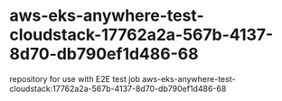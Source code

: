 # aws-eks-anywhere-test-cloudstack-17762a2a-567b-4137-8d70-db790ef1d486-68
repository for use with E2E test job aws-eks-anywhere-test-cloudstack:17762a2a-567b-4137-8d70-db790ef1d486-68
